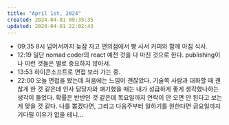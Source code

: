 ```yaml
---
title: "April 1st, 2024"
created: 2024-04-01 09:35:35
updated: 2024-04-01 22:02:43
---
```

  * 09:35 8시 넘어서까지 늦잠 자고 편의점에서 빵 사서 커피와 함께 아침 식사.
  * 12:19 일단 nomad coder의 react 예전 것을 다 마친 것으로 한다. publishing이나 이런 것들은 별로 중요하지 않아서.
  * 13:53 하이콘소프트로 면접 보러 가는 중.
  * 22:00 오늘 면접을 봤는데 처음에는 느낌이 괜찮았다. 기술쪽 사람과 대화할 때 괜찮게 한 것 같은데 인사 담당자와 얘기했을 때는 내가 성급하게 좋게 생각했나하는 생각이 들었다. 확률은 반반인 것 같은데 목요일까지 연락이 안 오면 안 된다고 보는 게 맞을 것 같다. 나를 뽑겠다면, 그리고 다음주부터 일하기를 원한다면 금요일까지 기다릴 이유가 없을 테니...